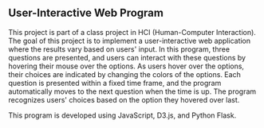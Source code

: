 ## User-Interactive Web Program
This project is part of a class project in HCI (Human-Computer Interaction). 
The goal of this project is to implement a user-interactive web application where the results vary based on users' input.
In this program, three questions are presented, and users can interact with these questions by hovering their mouse over the options. 
As users hover over the options, their choices are indicated by changing the colors of the options. Each question is presented within a fixed time frame, and the program automatically moves to the next question when the time is up. 
The program recognizes users' choices based on the option they hovered over last.

This program is developed using JavaScript, D3.js, and Python Flask.
